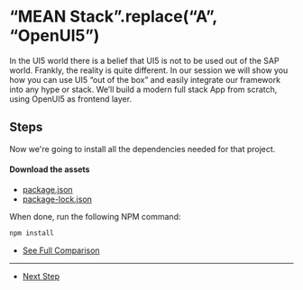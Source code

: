 # “MEAN Stack”.replace(“A”, “OpenUI5”)
  
In the UI5 world there is a belief that UI5 is not to be used out of the SAP world. Frankly, the reality is quite different.
In our session we will show you how you can use UI5 “out of the box” and easily integrate our framework into any hype or stack.
We’ll build a modern full stack App from scratch, using OpenUI5 as frontend layer.

## Steps

Now we're going to install all the dependencies needed for that project.

#### Download the assets
- [package.json](https://github.wdf.sap.corp/raw/hands-ons-dkom2020/ui5-experiments/01_configure_project_dependencies/package.json)
- [package-lock.json](https://github.wdf.sap.corp/raw/hands-ons-dkom2020/ui5-experiments/01_configure_project_dependencies/package-lock.json)


When done, run the following NPM command:

```bash
npm install
```

- [See Full Comparison](https://github.com/d3xter666/ui5con-2019-mean-stack-with-ui5/compare/00_webapp_template...01_configure_project_dependencies)
---
- [Next Step](https://github.com/d3xter666/ui5con-2019-mean-stack-with-ui5/tree/02_simple_static_server)
